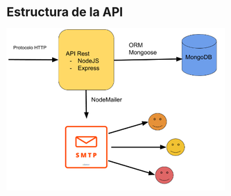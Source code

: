 # Estructura de la API

![](https://github.com/DraCaster/autism-app/blob/master/api/doc/API.png)



